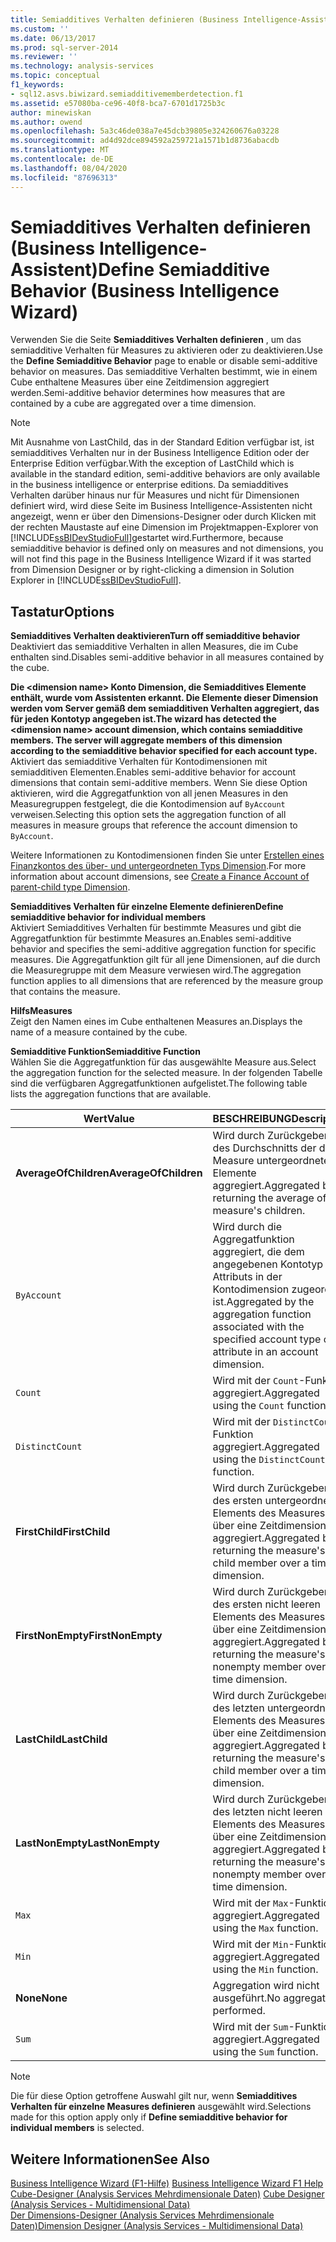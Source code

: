 ```yaml
---
title: Semiadditives Verhalten definieren (Business Intelligence-Assistent) | Microsoft-Dokumentation
ms.custom: ''
ms.date: 06/13/2017
ms.prod: sql-server-2014
ms.reviewer: ''
ms.technology: analysis-services
ms.topic: conceptual
f1_keywords:
- sql12.asvs.biwizard.semiadditivememberdetection.f1
ms.assetid: e57080ba-ce96-40f8-bca7-6701d1725b3c
author: minewiskan
ms.author: owend
ms.openlocfilehash: 5a3c46de038a7e45dcb39805e324260676a03228
ms.sourcegitcommit: ad4d92dce894592a259721a1571b1d8736abacdb
ms.translationtype: MT
ms.contentlocale: de-DE
ms.lasthandoff: 08/04/2020
ms.locfileid: "87696313"
---
```

# <a name="define-semiadditive-behavior-business-intelligence-wizard"></a><span data-ttu-id="f3f80-102">Semiadditives Verhalten definieren (Business Intelligence-Assistent)</span><span class="sxs-lookup"><span data-stu-id="f3f80-102">Define Semiadditive Behavior (Business Intelligence Wizard)</span></span>
  <span data-ttu-id="f3f80-103">Verwenden Sie die Seite **Semiadditives Verhalten definieren** , um das semiadditive Verhalten für Measures zu aktivieren oder zu deaktivieren.</span><span class="sxs-lookup"><span data-stu-id="f3f80-103">Use the **Define Semiadditive Behavior** page to enable or disable semi-additive behavior on measures.</span></span> <span data-ttu-id="f3f80-104">Das semiadditive Verhalten bestimmt, wie in einem Cube enthaltene Measures über eine Zeitdimension aggregiert werden.</span><span class="sxs-lookup"><span data-stu-id="f3f80-104">Semi-additive behavior determines how measures that are contained by a cube are aggregated over a time dimension.</span></span>  
  
> [!NOTE]  
>  <span data-ttu-id="f3f80-105">Mit Ausnahme von LastChild, das in der Standard Edition verfügbar ist, ist semiadditives Verhalten nur in der Business Intelligence Edition oder der Enterprise Edition verfügbar.</span><span class="sxs-lookup"><span data-stu-id="f3f80-105">With the exception of LastChild which is available in the standard edition, semi-additive behaviors are only available in the business intelligence or enterprise editions.</span></span> <span data-ttu-id="f3f80-106">Da semiadditives Verhalten darüber hinaus nur für Measures und nicht für Dimensionen definiert wird, wird diese Seite im Business Intelligence-Assistenten nicht angezeigt, wenn er über den Dimensions-Designer oder durch Klicken mit der rechten Maustaste auf eine Dimension im Projektmappen-Explorer von [!INCLUDE[ssBIDevStudioFull](../includes/ssbidevstudiofull-md.md)]gestartet wird.</span><span class="sxs-lookup"><span data-stu-id="f3f80-106">Furthermore, because semiadditive behavior is defined only on measures and not dimensions, you will not find this page in the Business Intelligence Wizard if it was started from Dimension Designer or by right-clicking a dimension in Solution Explorer in [!INCLUDE[ssBIDevStudioFull](../includes/ssbidevstudiofull-md.md)].</span></span>  
  
## <a name="options"></a><span data-ttu-id="f3f80-107">Tastatur</span><span class="sxs-lookup"><span data-stu-id="f3f80-107">Options</span></span>  
 <span data-ttu-id="f3f80-108">**Semiadditives Verhalten deaktivieren**</span><span class="sxs-lookup"><span data-stu-id="f3f80-108">**Turn off semiadditive behavior**</span></span>  
 <span data-ttu-id="f3f80-109">Deaktiviert das semiadditive Verhalten in allen Measures, die im Cube enthalten sind.</span><span class="sxs-lookup"><span data-stu-id="f3f80-109">Disables semi-additive behavior in all measures contained by the cube.</span></span>  
  
 <span data-ttu-id="f3f80-110">**Die \<dimension name> Konto Dimension, die Semiadditives Elemente enthält, wurde vom Assistenten erkannt. Die Elemente dieser Dimension werden vom Server gemäß dem semiadditiven Verhalten aggregiert, das für jeden Kontotyp angegeben ist.**</span><span class="sxs-lookup"><span data-stu-id="f3f80-110">**The wizard has detected the \<dimension name> account dimension, which contains semiadditive members. The server will aggregate members of this dimension according to the semiadditive behavior specified for each account type.**</span></span>  
 <span data-ttu-id="f3f80-111">Aktiviert das semiadditive Verhalten für Kontodimensionen mit semiadditiven Elementen.</span><span class="sxs-lookup"><span data-stu-id="f3f80-111">Enables semi-additive behavior for account dimensions that contain semi-additive members.</span></span> <span data-ttu-id="f3f80-112">Wenn Sie diese Option aktivieren, wird die Aggregatfunktion von all jenen Measures in den Measuregruppen festgelegt, die die Kontodimension auf `ByAccount` verweisen.</span><span class="sxs-lookup"><span data-stu-id="f3f80-112">Selecting this option sets the aggregation function of all measures in measure groups that reference the account dimension to `ByAccount`.</span></span>  
  
 <span data-ttu-id="f3f80-113">Weitere Informationen zu Kontodimensionen finden Sie unter [Erstellen eines Finanzkontos des über- und untergeordneten Typs Dimension](multidimensional-models/database-dimensions-finance-account-of-parent-child-type.md).</span><span class="sxs-lookup"><span data-stu-id="f3f80-113">For more information about account dimensions, see [Create a Finance Account of parent-child type Dimension](multidimensional-models/database-dimensions-finance-account-of-parent-child-type.md).</span></span>  
  
 <span data-ttu-id="f3f80-114">**Semiadditives Verhalten für einzelne Elemente definieren**</span><span class="sxs-lookup"><span data-stu-id="f3f80-114">**Define semiadditive behavior for individual members**</span></span>  
 <span data-ttu-id="f3f80-115">Aktiviert Semiadditives Verhalten für bestimmte Measures und gibt die Aggregatfunktion für bestimmte Measures an.</span><span class="sxs-lookup"><span data-stu-id="f3f80-115">Enables semi-additive behavior and specifies the semi-additive aggregation function for specific measures.</span></span> <span data-ttu-id="f3f80-116">Die Aggregatfunktion gilt für all jene Dimensionen, auf die durch die Measuregruppe mit dem Measure verwiesen wird.</span><span class="sxs-lookup"><span data-stu-id="f3f80-116">The aggregation function applies to all dimensions that are referenced by the measure group that contains the measure.</span></span>  
  
 <span data-ttu-id="f3f80-117">**Hilfs**</span><span class="sxs-lookup"><span data-stu-id="f3f80-117">**Measures**</span></span>  
 <span data-ttu-id="f3f80-118">Zeigt den Namen eines im Cube enthaltenen Measures an.</span><span class="sxs-lookup"><span data-stu-id="f3f80-118">Displays the name of a measure contained by the cube.</span></span>  
  
 <span data-ttu-id="f3f80-119">**Semiadditive Funktion**</span><span class="sxs-lookup"><span data-stu-id="f3f80-119">**Semiadditive Function**</span></span>  
 <span data-ttu-id="f3f80-120">Wählen Sie die Aggregatfunktion für das ausgewählte Measure aus.</span><span class="sxs-lookup"><span data-stu-id="f3f80-120">Select the aggregation function for the selected measure.</span></span> <span data-ttu-id="f3f80-121">In der folgenden Tabelle sind die verfügbaren Aggregatfunktionen aufgelistet.</span><span class="sxs-lookup"><span data-stu-id="f3f80-121">The following table lists the aggregation functions that are available.</span></span>  
  
|<span data-ttu-id="f3f80-122">Wert</span><span class="sxs-lookup"><span data-stu-id="f3f80-122">Value</span></span>|<span data-ttu-id="f3f80-123">BESCHREIBUNG</span><span class="sxs-lookup"><span data-stu-id="f3f80-123">Description</span></span>|  
|-----------|-----------------|  
|<span data-ttu-id="f3f80-124">**AverageOfChildren**</span><span class="sxs-lookup"><span data-stu-id="f3f80-124">**AverageOfChildren**</span></span>|<span data-ttu-id="f3f80-125">Wird durch Zurückgeben des Durchschnitts der dem Measure untergeordneten Elemente aggregiert.</span><span class="sxs-lookup"><span data-stu-id="f3f80-125">Aggregated by returning the average of the measure's children.</span></span>|  
|`ByAccount`|<span data-ttu-id="f3f80-126">Wird durch die Aggregatfunktion aggregiert, die dem angegebenen Kontotyp des Attributs in der Kontodimension zugeordnet ist.</span><span class="sxs-lookup"><span data-stu-id="f3f80-126">Aggregated by the aggregation function associated with the specified account type of an attribute in an account dimension.</span></span>|  
|`Count`|<span data-ttu-id="f3f80-127">Wird mit der `Count`-Funktion aggregiert.</span><span class="sxs-lookup"><span data-stu-id="f3f80-127">Aggregated using the `Count` function.</span></span>|  
|`DistinctCount`|<span data-ttu-id="f3f80-128">Wird mit der `DistinctCount`-Funktion aggregiert.</span><span class="sxs-lookup"><span data-stu-id="f3f80-128">Aggregated using the `DistinctCount` function.</span></span>|  
|<span data-ttu-id="f3f80-129">**FirstChild**</span><span class="sxs-lookup"><span data-stu-id="f3f80-129">**FirstChild**</span></span>|<span data-ttu-id="f3f80-130">Wird durch Zurückgeben des ersten untergeordneten Elements des Measures über eine Zeitdimension aggregiert.</span><span class="sxs-lookup"><span data-stu-id="f3f80-130">Aggregated by returning the measure's first child member over a time dimension.</span></span>|  
|<span data-ttu-id="f3f80-131">**FirstNonEmpty**</span><span class="sxs-lookup"><span data-stu-id="f3f80-131">**FirstNonEmpty**</span></span>|<span data-ttu-id="f3f80-132">Wird durch Zurückgeben des ersten nicht leeren Elements des Measures über eine Zeitdimension aggregiert.</span><span class="sxs-lookup"><span data-stu-id="f3f80-132">Aggregated by returning the measure's first nonempty member over a time dimension.</span></span>|  
|<span data-ttu-id="f3f80-133">**LastChild**</span><span class="sxs-lookup"><span data-stu-id="f3f80-133">**LastChild**</span></span>|<span data-ttu-id="f3f80-134">Wird durch Zurückgeben des letzten untergeordneten Elements des Measures über eine Zeitdimension aggregiert.</span><span class="sxs-lookup"><span data-stu-id="f3f80-134">Aggregated by returning the measure's last child member over a time dimension.</span></span>|  
|<span data-ttu-id="f3f80-135">**LastNonEmpty**</span><span class="sxs-lookup"><span data-stu-id="f3f80-135">**LastNonEmpty**</span></span>|<span data-ttu-id="f3f80-136">Wird durch Zurückgeben des letzten nicht leeren Elements des Measures über eine Zeitdimension aggregiert.</span><span class="sxs-lookup"><span data-stu-id="f3f80-136">Aggregated by returning the measure's last nonempty member over a time dimension.</span></span>|  
|`Max`|<span data-ttu-id="f3f80-137">Wird mit der `Max`-Funktion aggregiert.</span><span class="sxs-lookup"><span data-stu-id="f3f80-137">Aggregated using the `Max` function.</span></span>|  
|`Min`|<span data-ttu-id="f3f80-138">Wird mit der `Min`-Funktion aggregiert.</span><span class="sxs-lookup"><span data-stu-id="f3f80-138">Aggregated using the `Min` function.</span></span>|  
|<span data-ttu-id="f3f80-139">**None**</span><span class="sxs-lookup"><span data-stu-id="f3f80-139">**None**</span></span>|<span data-ttu-id="f3f80-140">Aggregation wird nicht ausgeführt.</span><span class="sxs-lookup"><span data-stu-id="f3f80-140">No aggregation performed.</span></span>|  
|`Sum`|<span data-ttu-id="f3f80-141">Wird mit der `Sum`-Funktion aggregiert.</span><span class="sxs-lookup"><span data-stu-id="f3f80-141">Aggregated using the `Sum` function.</span></span>|  
  
> [!NOTE]  
>  <span data-ttu-id="f3f80-142">Die für diese Option getroffene Auswahl gilt nur, wenn **Semiadditives Verhalten für einzelne Measures definieren** ausgewählt wird.</span><span class="sxs-lookup"><span data-stu-id="f3f80-142">Selections made for this option apply only if **Define semiadditive behavior for individual members** is selected.</span></span>  
  
## <a name="see-also"></a><span data-ttu-id="f3f80-143">Weitere Informationen</span><span class="sxs-lookup"><span data-stu-id="f3f80-143">See Also</span></span>  
 <span data-ttu-id="f3f80-144">[Business Intelligence Wizard (F1-Hilfe)](business-intelligence-wizard-f1-help.md) </span><span class="sxs-lookup"><span data-stu-id="f3f80-144">[Business Intelligence Wizard F1 Help](business-intelligence-wizard-f1-help.md) </span></span>  
 <span data-ttu-id="f3f80-145">[Cube-Designer &#40;Analysis Services Mehrdimensionale Daten&#41;](cube-designer-analysis-services-multidimensional-data.md) </span><span class="sxs-lookup"><span data-stu-id="f3f80-145">[Cube Designer &#40;Analysis Services - Multidimensional Data&#41;](cube-designer-analysis-services-multidimensional-data.md) </span></span>  
 [<span data-ttu-id="f3f80-146">Der Dimensions-Designer &#40;Analysis Services Mehrdimensionale Daten&#41;</span><span class="sxs-lookup"><span data-stu-id="f3f80-146">Dimension Designer &#40;Analysis Services - Multidimensional Data&#41;</span></span>](dimension-designer-analysis-services-multidimensional-data.md)  
  
  
